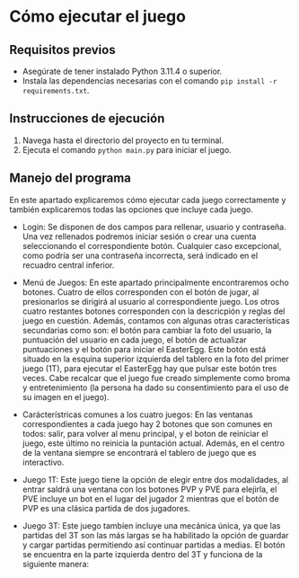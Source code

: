 # Cómo ejecutar el juego

## Requisitos previos

- Asegúrate de tener instalado Python 3.11.4 o superior.
- Instala las dependencias necesarias con el comando `pip install -r requirements.txt`.

## Instrucciones de ejecución

1. Navega hasta el directorio del proyecto en tu terminal.
2. Ejecuta el comando `python main.py` para iniciar el juego.

## Manejo del programa
En este apartado explicaremos cómo ejecutar cada juego correctamente y también explicaremos todas las opciones que incluye cada juego.

- Login: Se disponen de dos campos para rellenar, usuario y contraseña. Una vez rellenados podremos iniciar sesión o crear una cuenta seleccionando el correspondiente botón. Cualquier caso excepcional, como podría ser una contraseña incorrecta, será indicado en el recuadro central inferior.

- Menú de Juegos: En este apartado principalmente encontraremos ocho botones. Cuatro de ellos corresponden con el botón de jugar, al presionarlos se dirigirá al usuario al correspondiente juego. Los otros cuatro restantes botones corresponden con la descricpión y reglas del juego en cuestión. Además, contamos con algunas otras características secundarias como son: el botón para cambiar la foto del usuario, la puntuación del usuario en cada juego, el botón de actualizar puntuaciones y el botón para iniciar el EasterEgg. Este botón está situado en la esquina superior izquierda del tablero en la foto del primer juego (1T), para ejecutar el EasterEgg hay que pulsar este botón tres veces. Cabe recalcar que el juego fue creado simplemente como broma y entretenimiento (la persona ha dado su consentimiento para el uso de su imagen en el juego).

- Carácterístricas comunes a los cuatro juegos: En las ventanas correspondientes a cada juego hay 2 botones que son comunes en todos: salir, para volver al menu principal, y el boton de reiniciar el juego, este último no reinicia la puntación actual. Además, en el centro de la ventana siempre se encontrará el tablero de juego que es interactivo. 
  
- Juego 1T: Este juego tiene la opción de elegir entre dos modalidades, al entrar saldrá una ventana con los botones PVP y PVE para elejirla, el PVE incluye un bot en el lugar del jugador 2 mientras que el botón de PVP es una clásica partida de dos jugadores.

- Juego 3T: Este juego tambíen incluye una mecánica única, ya que las partidas del 3T son las más largas se ha habilitado la opción de guardar y cargar partidas permitiendo así continuar partidas a medias. El botón se encuentra en la parte izquierda dentro del 3T y funciona de la siguiente manera:

